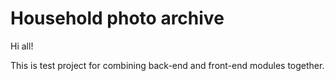 # Household photo archive
Hi all! 
<p>
This is test project for combining back-end and front-end modules 
together.
</p>